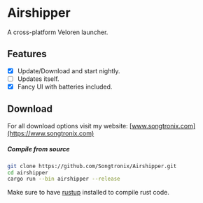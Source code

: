 # Airshipper
A cross-platform Veloren launcher.

## Features

- [X] Update/Download and start nightly.
- [ ] Updates itself.
- [X] Fancy UI with batteries included.

## Download
For all download options visit my website: [www.songtronix.com](https://www.songtronix.com)


##### Compile from source
```bash
git clone https://github.com/Songtronix/Airshipper.git
cd airshipper
cargo run --bin airshipper --release
```

Make sure to have [rustup](https://rustup.rs/) installed to compile rust code.